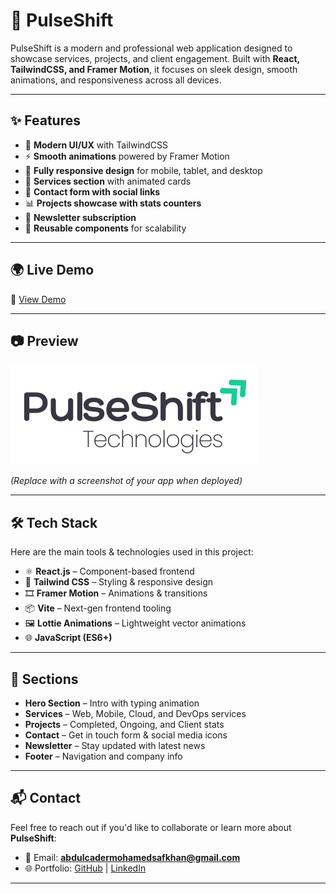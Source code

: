# 🚀 PulseShift

PulseShift is a modern and professional web application designed to showcase services, projects, and client engagement. Built with **React, TailwindCSS, and Framer Motion**, it focuses on sleek design, smooth animations, and responsiveness across all devices.

---

## ✨ Features

- 🎨 **Modern UI/UX** with TailwindCSS  
- ⚡ **Smooth animations** powered by Framer Motion  
- 📱 **Fully responsive design** for mobile, tablet, and desktop  
- 📂 **Services section** with animated cards  
- 📨 **Contact form with social links**  
- 📊 **Projects showcase with stats counters**  
- 📰 **Newsletter subscription**  
- 🔗 **Reusable components** for scalability  

---

## 🌍 Live Demo

🔗 [View Demo](https://pulseshift.netlify.app/)  


---

## 📷 Preview

![PulseShift Logo](./src/assets/images/PulseShift.png)

*(Replace with a screenshot of your app when deployed)*

---

## 🛠️ Tech Stack

Here are the main tools & technologies used in this project:

- ⚛️ **React.js** – Component-based frontend  
- 🎨 **Tailwind CSS** – Styling & responsive design  
- 🎞️ **Framer Motion** – Animations & transitions  
- 📦 **Vite** – Next-gen frontend tooling  
- 🖼️ **Lottie Animations** – Lightweight vector animations  
- 🌐 **JavaScript (ES6+)**  

---

## 📑 Sections

- **Hero Section** – Intro with typing animation  
- **Services** – Web, Mobile, Cloud, and DevOps services  
- **Projects** – Completed, Ongoing, and Client stats  
- **Contact** – Get in touch form & social media icons  
- **Newsletter** – Stay updated with latest news  
- **Footer** – Navigation and company info  

---

## 📬 Contact

Feel free to reach out if you'd like to collaborate or learn more about **PulseShift**:

- 📧 Email: **abdulcadermohamedsafkhan@gmail.com**  
- 🌐 Portfolio: [GitHub](https://github.com/SafkhanCader) | [LinkedIn](https://linkedin.com/in/mohamed-safkhan-abdul-cader)  

---

